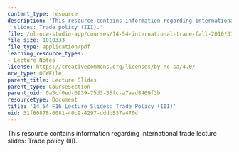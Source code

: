 ```yaml
---
content_type: resource
description: 'This resource contains information regarding international trade lecture
  slides: Trade policy (III).'
file: /ol-ocw-studio-app/courses/14-54-international-trade-fall-2016/31f60878608140c94297dddb537a470d_MIT14_54F16_Lecture_22.pdf
file_size: 1010333
file_type: application/pdf
learning_resource_types:
- Lecture Notes
license: https://creativecommons.org/licenses/by-nc-sa/4.0/
ocw_type: OCWFile
parent_title: Lecture Slides
parent_type: CourseSection
parent_uid: 0a3cf0ed-6939-75d3-35fc-a7aad8469f3b
resourcetype: Document
title: '14.54 F16 Lecture Slides: Trade Policy (III)'
uid: 31f60878-6081-40c9-4297-dddb537a470d
---
```

This resource contains information regarding international trade lecture slides: Trade policy (III).